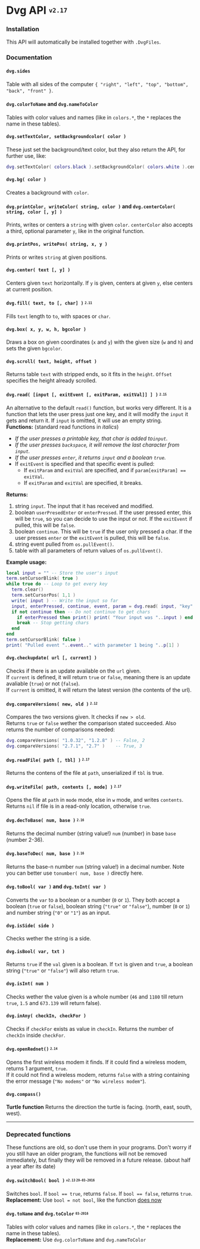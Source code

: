 # Dvg API <sup><sub>`v2.17`</sub></sup>
### Installation
This API will automatically be installed together with `.DvgFiles`.

### Documentation
#### `dvg.sides`
Table with all sides of the computer `{ "right", "left", "top", "bottom", "back", "front" }`.

#### `dvg.colorToName` and `dvg.nameToColor`
Tables with color values and names (like in `colors.*`, the `*` replaces the name in these tables).

#### `dvg.setTextColor, setBackgroundcolor( color )`
These just set the background/text color, but they also return the API, for further use, like:
```lua
dvg.setTextColor( colors.black ).setBackgroundColor( colors.white ).center( "Blah" )
```

#### `dvg.bg( color )`
Creates a background with `color`.

#### `dvg.printColor, writeColor( string, color )` and `dvg.centerColor( string, color [, y] )`
Prints, writes or centers a `string` with given `color`. `centerColor` also accepts a third, optional parameter `y`, like in the original function.

#### `dvg.printPos, writePos( string, x, y )`
Prints or writes `string` at given positions.

#### `dvg.center( text [, y] )`
Centers given `text` horizontally. If `y` is given, centers at given `y`, else centers at current position.

#### `dvg.fill( text, to [, char] )` <sup><sub>`2.11`</sub></sup>
Fills `text` length to `to`, with spaces or `char`.

#### `dvg.box( x, y, w, h, bgcolor )`
Draws a box on given coordinates (`x` and `y`) with the given size (`w` and `h`) and sets the given `bgcolor`.

#### `dvg.scroll( text, height, offset )`
Returns table `text` with stripped ends, so it fits in the `height`. `Offset` specifies the height already scrolled.

#### `dvg.read( [input [, exitEvent [, exitParam, exitVal]] ] )` <sup><sub>`2.15`</sub></sup>
An alternative to the default `read()` function, but works very different. It is a function that lets the user press just one key, and it will modify the `input` it gets and return it. If `input` is omitted, it will use an empty string.  
**Functions:** (standard read functions in *italics*)

- *If the user presses a printable key, that char is added to`input`.*
- *If the user presses `backspace`, it will remove the last character from `input`.*
- *If the user presses `enter`, it returns `input` and a boolean `true`.*
- If `exitEvent` is specified and that specific event is pulled:
  - If `exitParam` and `exitVal` are specified, and if `param[exitParam] == exitVal`.
  - If `exitParam` and `exitVal` are specified, it breaks.

**Returns:**

1. string `input`. The input that it has received and modified.
2. boolean `userPresedEnter` or `enterPressed`. If the user pressed enter, this will be `true`, so you can decide to use the input or not. If the `exitEvent` if pulled, this will be `false`.
3. boolean `continue`. This will be `true` if the user only pressed a char. If the user presses `enter` or the `exitEvent` is pulled, this will be `false`.
4. string event pulled from `os.pullEvent()`.
5. table with all parameters of return values of `os.pullEvent()`.

**Example usage:**
```lua
local input = "" -- Store the user's input
term.setCursorBlink( true )
while true do -- Loop to get every key
  term.clear()
  term.setCursorPos( 1,1 )
  write( input ) -- Write the input so far
  input, enterPressed, continue, event, param = dvg.read( input, "key", 1, keys.leftCtrl )
  if not continue then -- Do not continue to get chars
    if enterPressed then print() print( "Your input was "..input ) end -- User submitted by pressing enter
    break -- Stop getting chars
  end
end
term.setCursorBlink( false )
print( "Pulled event "..event.." with parameter 1 being "..p[1] )
```

#### `dvg.checkupdate( url [, current] )`
Checks if there is an update available on the `url` given.  
If `current` is defined, it will return `true` or `false`, meaning there is an update avaliable (`true`) or not (`false`).  
If `current` is omitted, it will return the latest version (the contents of the url).

#### `dvg.compareVersions( new, old )` <sup><sub>`2.12`</sub></sup>
Compares the two versions given. It checks if `new > old`.  
Returns `true` or `false` wether the comparison stated succeeded. Also returns the number of comparisons needed:
```lua
dvg.compareVersions( "1.0.32", "1.2.8" ) -- False, 2
dvg.compareVersions( "2.7.1", "2.7" )    -- True, 3
```

#### `dvg.readFile( path [, tbl] )`  <sup><sub>`2.17`</sub></sup>
Returns the contens of the file at `path`, unserialized if `tbl` is true.

#### `dvg.writeFile( path, contents [, mode] )`  <sup><sub>`2.17`</sub></sup>
Opens the file at `path` in `mode` mode, else in `w` mode, and writes `contents`. Returns `nil` if file is in a read-only location, otherwise `true`.

#### `dvg.decToBase( num, base )`  <sup><sub>`2.16`</sub></sup>
Returns the decimal number (string value!) `num` (number) in base `base` (number 2-36).

#### `dvg.baseToDec( num, base )`  <sup><sub>`2.16`</sub></sup>
Returns the base-n number `num` (string value!) in a decimal number. Note you can better use `tonumber( num, base )` directly here.

#### `dvg.toBool( var )` and `dvg.toInt( var )`
Converts the `var` to a boolean or a number (`0` or `1`).
They both accept a boolean (`true` or `false`), boolean string (`"true"` or `"false"`), number (`0` or `1`) and number string (`"0"` or `"1"`) as an input.

#### `dvg.isSide( side )`
Checks wether the string is a side.

#### `dvg.isBool( var, txt )`
Returns `true` if the `val` given is a boolean. If `txt` is given and `true`, a boolean string (`"true"` or `"false"`) will also return `true`.

#### `dvg.isInt( num )`
Checks wether the value given is a whole number (`46` and `1180` till return `true`, `1.5` and `673.139` will return false).

#### `dvg.inAny( checkIn, checkFor )`
Checks if `checkFor` exists as value in `checkIn`. Returns the number of `checkIn` inside `checkFor`.

#### `dvg.openRednet()` <sup><sub>`2.14`</sub></sup>
Opens the first wireless modem it finds.
If it could find a wireless modem, returns 1 argument, `true`.  
If it could not find a wireless modem, returns `false` with a string containing the error message (`"No modems"` or `"No wireless modem"`).

#### `dvg.compass()`
**Turtle function** Returns the direction the turtle is facing. (north, east, south, west).

---

### Deprecated functions
These functions are old, so don't use them in your programs.
Don't worry if you still have an older program, the functions will not be removed immediately, but finally they will be removed in a future release. (about half a year after its date)

#### `dvg.switchBool( bool )` <sup><sub>`v2.13` `29-03-2016`</sub></sup>
Switches `bool`. If `bool == true`, returns `false`. If `bool == false`, returns `true`.  
**Replacement:** Use `bool = not bool`, like the function [does now](https://github.com/Dantevg/DvgApps/blob/bcc30b0d51d3b84550d9df2316ea3524b5430115/DvgAPI/dvg.lua#L234)

#### `dvg.toName` and `dvg.toColor` <sup><sub>`03-2016`</sub></sup>
Tables with color values and names (like in `colors.*`, the `*` replaces the name in these tables).  
**Replacement:** Use `dvg.colorToName` and `dvg.nameToColor`
